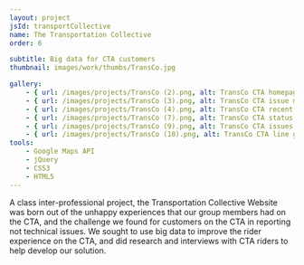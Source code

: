 ```yaml
---
layout: project
jsId: transportCollective
name: The Transportation Collective
order: 6

subtitle: Big data for CTA customers
thumbnail: images/work/thumbs/TransCo.jpg

gallery:
    - { url: /images/projects/TransCo (2).png, alt: TransCo CTA homepage screenshot with issue map }
    - { url: /images/projects/TransCo (3).png, alt: TransCo CTA issue map closeup, showing one issue at Morgan green line stop }
    - { url: /images/projects/TransCo (4).png, alt: TransCo CTA recent issues list }
    - { url: /images/projects/TransCo (7).png, alt: TransCo CTA status page screenshot }
    - { url: /images/projects/TransCo (9).png, alt: TransCo CTA issues list at the Sox-35th red line stop }
    - { url: /images/projects/TransCo (10).png, alt: TransCo CTA line graph of issues over time }
tools:
    - Google Maps API
    - jQuery
    - CSS3
    - HTML5
---
```


A class inter-professional project, the Transportation Collective Website was born out of the unhappy experiences that our group members had on the CTA, and the challenge we found for customers on the CTA in reporting not technical issues. We sought to use big data to improve the rider experience on the CTA, and did research and interviews with CTA riders to help develop our solution.
